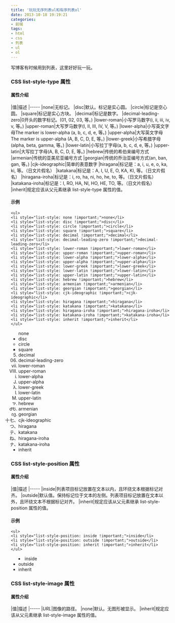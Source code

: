 ```yaml
---
title: '玩玩无序列表ul和有序列表ol'
date: 2013-10-18 19:19:21
categories: 
- 前端
tags: 
- html
- css
- 列表
- ul
- ol
---
```

写博客有时候用到列表，这里好好玩一玩。

### CSS list-style-type 属性

#### 属性介绍

|值|描述
|-----
|none|无标记。
|disc|默认。标记是实心圆。
|circle|标记是空心圆。
|square|标记是实心方块。
|decimal|标记是数字。
|decimal-leading-zero|0开头的数字标记。(01, 02, 03, 等。)
|lower-roman|小写罗马数字(i, ii, iii, iv, v, 等。)
|upper-roman|大写罗马数字(I, II, III, IV, V, 等。)
|lower-alpha|小写英文字母The marker is lower-alpha (a, b, c, d, e, 等。)
|upper-alpha|大写英文字母The marker is upper-alpha (A, B, C, D, E, 等。)
|lower-greek|小写希腊字母(alpha, beta, gamma, 等。)
|lower-latin|小写拉丁字母(a, b, c, d, e, 等。)
|upper-latin|大写拉丁字母(A, B, C, D, E, 等。)
|hebrew|传统的希伯来编号方式
|armenian|传统的亚美尼亚编号方式
|georgian|传统的乔治亚编号方式(an, ban, gan, 等。)
|cjk-ideographic|简单的表意数字
|hiragana|标记是：a, i, u, e, o, ka, ki, 等。（日文片假名）
|katakana|标记是：A, I, U, E, O, KA, KI, 等。（日文片假名）
|hiragana-iroha|标记是：i, ro, ha, ni, ho, he, to, 等。（日文片假名）
|katakana-iroha|标记是：I, RO, HA, NI, HO, HE, TO, 等。（日文片假名）
|inherit|规定应该从父元素继承 list-style-type 属性的值。

#### 示例

```
<ul>
<li style="list-style: none !important;">none</li>
<li style="list-style: disc !important;">disc</li>
<li style="list-style: circle !important;">circle</li>
<li style="list-style: square !important;">square</li>
<li style="list-style: decimal !important;">decimal</li>
<li style="list-style: decimal-leading-zero !important;">decimal-leading-zero</li>
<li style="list-style: lower-roman !important;">lower-roman</li>
<li style="list-style: upper-roman !important;">upper-roman</li>
<li style="list-style: lower-alpha !important;">lower-alpha</li>
<li style="list-style: upper-alpha !important;">upper-alpha</li>
<li style="list-style: lower-greek !important;">lower-greek</li>
<li style="list-style: lower-latin !important;">lower-latin</li>
<li style="list-style: upper-latin !important;">upper-latin</li>
<li style="list-style: hebrew !important;">hebrew</li>
<li style="list-style: armenian !important;">armenian</li>
<li style="list-style: georgian !important;">georgian</li>
<li style="list-style: cjk-ideographic !important;">cjk-ideographic</li>
<li style="list-style: hiragana !important;">hiragana</li>
<li style="list-style: katakana !important;">katakana</li>
<li style="list-style: hiragana-iroha !important;">hiragana-iroha</li>
<li style="list-style: katakana-iroha !important;">katakana-iroha</li>
<li style="list-style: inherit !important;">inherit</li>
</ul>
```
<ul><li style="list-style: none !important;">none</li><li style="list-style: disc !important;">disc</li><li style="list-style: circle !important;">circle</li><li style="list-style: square !important;">square</li><li style="list-style: decimal !important;">decimal</li><li style="list-style: decimal-leading-zero !important;">decimal-leading-zero</li><li style="list-style: lower-roman !important;">lower-roman</li><li style="list-style: upper-roman !important;">upper-roman</li><li style="list-style: lower-alpha !important;">lower-alpha</li><li style="list-style: upper-alpha !important;">upper-alpha</li><li style="list-style: lower-greek !important;">lower-greek</li><li style="list-style: lower-latin !important;">lower-latin</li><li style="list-style: upper-latin !important;">upper-latin</li><li style="list-style: hebrew !important;">hebrew</li><li style="list-style: armenian !important;">armenian</li><li style="list-style: georgian !important;">georgian</li><li style="list-style: cjk-ideographic !important;">cjk-ideographic</li><li style="list-style: hiragana !important;">hiragana</li><li style="list-style: katakana !important;">katakana</li><li style="list-style: hiragana-iroha !important;">hiragana-iroha</li><li style="list-style: katakana-iroha !important;">katakana-iroha</li><li style="list-style: inherit !important;">inherit</li></ul>

### CSS list-style-position 属性

#### 属性介绍

|值|描述
|-----
|inside|列表项目标记放置在文本以内，且环绕文本根据标记对齐。
|outside|默认值。保持标记位于文本的左侧。列表项目标记放置在文本以外，且环绕文本不根据标记对齐。
|inherit|规定应该从父元素继承 list-style-position 属性的值。

#### 示例

```
<ul>
<li style="list-style-position: inside !important;">inside</li>
<li style="list-style-position: outside !important;">outside</li>
<li style="list-style-position: inherit !important;">inherit</li>
</ul>
```
<ul><li style="list-style-position: inside !important;">inside</li><li style="list-style-position: outside !important;">outside</li><li style="list-style-position: inherit !important;">inherit</li></ul>

### CSS list-style-image 属性

#### 属性介绍

|值|描述
|-----
|_URL_|图像的路径。
|none|默认。无图形被显示。
|inherit|规定应该从父元素继承 list-style-image 属性的值。
